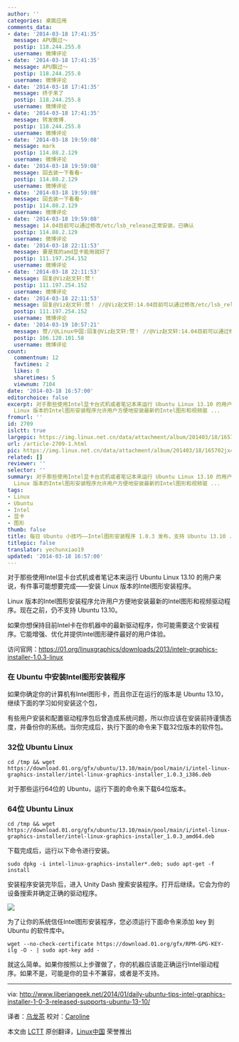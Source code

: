 ```yaml
---
author: ''
categories: 桌面应用
comments_data:
- date: '2014-03-18 17:41:35'
  message: APU飘过～
  postip: 118.244.255.8
  username: 微博评论
- date: '2014-03-18 17:41:35'
  message: APU飘过～
  postip: 118.244.255.8
  username: 微博评论
- date: '2014-03-18 17:41:35'
  message: 终于来了
  postip: 118.244.255.8
  username: 微博评论
- date: '2014-03-18 17:41:35'
  message: 转发微博.
  postip: 118.244.255.8
  username: 微博评论
- date: '2014-03-18 19:59:08'
  message: mark
  postip: 114.88.2.129
  username: 微博评论
- date: '2014-03-18 19:59:08'
  message: 回去装一下看看~
  postip: 114.88.2.129
  username: 微博评论
- date: '2014-03-18 19:59:08'
  message: 回去装一下看看~
  postip: 114.88.2.129
  username: 微博评论
- date: '2014-03-18 19:59:08'
  message: 14.04目前可以通过修改/etc/lsb_release正常安装，已确认
  postip: 114.88.2.129
  username: 微博评论
- date: '2014-03-18 22:11:53'
  message: 要是我的amd显卡能用就好了
  postip: 111.197.254.152
  username: 微博评论
- date: '2014-03-18 22:11:53'
  message: 回复@Viz赵文轩:赞！
  postip: 111.197.254.152
  username: 微博评论
- date: '2014-03-18 22:11:53'
  message: 回复@Viz赵文轩:赞！ //@Viz赵文轩:14.04目前可以通过修改/etc/lsb_release正常安装，已确认
  postip: 111.197.254.152
  username: 微博评论
- date: '2014-03-19 10:57:21'
  message: 赞//@Linux中国:回复@Viz赵文轩:赞！ //@Viz赵文轩:14.04目前可以通过修改/etc/lsb_release正常安装，已确认
  postip: 106.120.101.58
  username: 微博评论
count:
  commentnum: 12
  favtimes: 2
  likes: 0
  sharetimes: 5
  viewnum: 7104
date: '2014-03-18 16:57:00'
editorchoice: false
excerpt: 对于那些使用Intel显卡台式机或者笔记本来运行 Ubuntu Linux 13.10 的用户来说，有件事可能想要完成安装 Linux 版本的Intel图形安装程序。
  Linux 版本的Intel图形安装程序允许用户方便地安装最新的Intel图形和视频驱 ...
fromurl: ''
id: 2709
islctt: true
largepic: https://img.linux.net.cn/data/attachment/album/201403/18/165702jx4xmmfz8prp1aw0.png
url: /article-2709-1.html
pic: https://img.linux.net.cn/data/attachment/album/201403/18/165702jx4xmmfz8prp1aw0.png.thumb.jpg
related: []
reviewer: ''
selector: ''
summary: 对于那些使用Intel显卡台式机或者笔记本来运行 Ubuntu Linux 13.10 的用户来说，有件事可能想要完成安装 Linux 版本的Intel图形安装程序。
  Linux 版本的Intel图形安装程序允许用户方便地安装最新的Intel图形和视频驱 ...
tags:
- Linux
- Ubuntu
- Intel
- 显卡
- 图形
thumb: false
title: 每日 Ubuntu 小技巧——Intel图形安装程序 1.0.3 发布，支持 Ubuntu 13.10 ... ...
titlepic: false
translator: yechunxiao19
updated: '2014-03-18 16:57:00'
---
```


对于那些使用Intel显卡台式机或者笔记本来运行 Ubuntu Linux 13.10 的用户来说，有件事可能想要完成——安装 Linux 版本的Intel图形安装程序。


Linux 版本的Intel图形安装程序允许用户方便地安装最新的Intel图形和视频驱动程序。现在之前，仍不支持 Ubuntu 13.10。


如果你想保持目前Intel卡在你机器中的最新驱动程序，你可能需要这个安装程序。它能增强、优化并提供Intel图形硬件最好的用户体验。


访问官网：<https://01.org/linuxgraphics/downloads/2013/intelr-graphics-installer-1.0.3-linux>


### 在 Ubuntu 中安装Intel图形安装程序


如果你确定你的计算机有Intel图形卡，而且你正在运行的版本是 Ubuntu 13.10，继续下面的学习如何安装这个包，


有些用户安装和配置驱动程序包后曾造成系统问题，所以你应该在安装前持谨慎态度，并备份你的系统。当你完成后，执行下面的命令来下载32位版本的软件包。


### 32位 Ubuntu Linux



```
cd /tmp && wget https://download.01.org/gfx/ubuntu/13.10/main/pool/main/i/intel-linux-graphics-installer/intel-linux-graphics-installer_1.0.3_i386.deb

```

对于那些运行64位的 Ubuntu，运行下面的命令来下载64位版本。


### 64位 Ubuntu Linux



```
cd /tmp && wget https://download.01.org/gfx/ubuntu/13.10/main/pool/main/i/intel-linux-graphics-installer/intel-linux-graphics-installer_1.0.3_amd64.deb

```

下载完成后，运行以下命令进行安装。



```
sudo dpkg -i intel-linux-graphics-installer*.deb; sudo apt-get -f install 

```

安装程序安装完毕后，进入 Unity Dash 搜索安装程序。打开后继续。它会为你的设备搜索并确定正确的驱动程序。


![](/data/attachment/album/201403/18/165702jx4xmmfz8prp1aw0.png)


为了让你的系统信任Intel图形安装程序，您必须运行下面命令来添加 key 到 Ubuntu 的软件库中。



```
wget --no-check-certificate https://download.01.org/gfx/RPM-GPG-KEY-ilg -O - | sudo apt-key add -

```

就这么简单。如果你按照以上步骤做了，你的机器应该能正确运行Intel驱动程序。如果不是，可能是你的显卡不兼容，或者是不支持。




---


via: <http://www.liberiangeek.net/2014/01/daily-ubuntu-tips-intel-graphics-installer-1-0-3-released-supports-ubuntu-13-10/>


译者：[乌龙茶](https://github.com/yechunxiao19) 校对：[Caroline](https://github.com/carolinewuyan)


本文由 [LCTT](https://github.com/LCTT/TranslateProject) 原创翻译，[Linux中国](http://linux.cn/) 荣誉推出